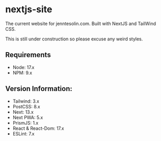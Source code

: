 # nextjs-site
The current website for jenntesolin.com. Built with NextJS and TailWind CSS.

This is still under construction so please excuse any weird styles.

## Requirements
- Node: 17.x
- NPM: 9.x

## Version Information:
- Tailwind: 3.x
- PostCSS: 8.x
- Next: 13.x
- Next PWA: 5.x
- PrismJS: 1.x
- React & React-Dom: 17.x
- ESLint: 7.x

